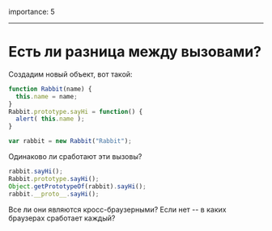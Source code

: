importance: 5

---

# Есть ли разница между вызовами?

Создадим новый объект, вот такой:

```js
function Rabbit(name) {
  this.name = name;
}
Rabbit.prototype.sayHi = function() {
  alert( this.name );
}

var rabbit = new Rabbit("Rabbit");
```

Одинаково ли сработают эти вызовы?

```js
rabbit.sayHi();
Rabbit.prototype.sayHi();
Object.getPrototypeOf(rabbit).sayHi();
rabbit.__proto__.sayHi();
```

Все ли они являются кросс-браузерными? Если нет -- в каких браузерах сработает каждый?